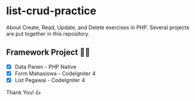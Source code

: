 # list-crud-practice
About Create, Read, Update, and Delete exercises in PHP. Several projects are put together in this repository.

## Framework Project 🧑‍💻
- [X] Data Panen - PHP Native
- [X] Form Mahasiswa - CodeIgniter 4
- [X] List Pegawai - CodeIgniter 4

Thank You! 👍
